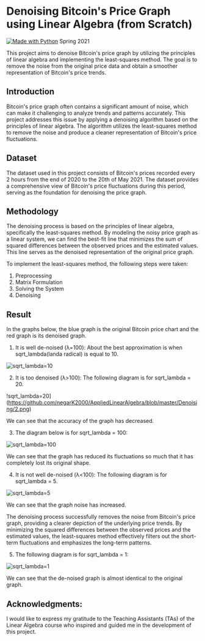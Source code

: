 # Denoising Bitcoin's Price Graph using Linear Algebra (from Scratch)
[![Made with Python](https://img.shields.io/badge/Made%20with-Python-blue.svg)](https://www.python.org/)
Spring 2021

This project aims to denoise Bitcoin's price graph by utilizing the principles of linear algebra and implementing the least-squares method. The goal is to remove the noise from the original price data and obtain a smoother representation of Bitcoin's price trends.

## Introduction
Bitcoin's price graph often contains a significant amount of noise, which can make it challenging to analyze trends and patterns accurately. This project addresses this issue by applying a denoising algorithm based on the principles of linear algebra. The algorithm utilizes the least-squares method to remove the noise and produce a cleaner representation of Bitcoin's price fluctuations.

## Dataset
The dataset used in this project consists of Bitcoin's prices recorded every 2 hours from the end of 2020 to the 20th of May 2021. The dataset provides a comprehensive view of Bitcoin's price fluctuations during this period, serving as the foundation for denoising the price graph.

## Methodology
The denoising process is based on the principles of linear algebra, specifically the least-squares method. By modeling the noisy price graph as a linear system, we can find the best-fit line that minimizes the sum of squared differences between the observed prices and the estimated values. This line serves as the denoised representation of the original price graph.

To implement the least-squares method, the following steps were taken:

1. Preprocessing
2. Matrix Formulation
3. Solving the System
4. Denoising

## Result

In the graphs below, the blue graph is the original Bitcoin price chart and the red graph is its denoised graph.

1. It is well de-noised (λ=100):
About the best approximation is when sqrt_lambda(landa radical) is equal to 10.

![sqrt_lambda=10](https://github.com/negarK2000/AppliedLinearAlgebra/blob/master/Denoising/1.png)

2. It is too denoised (λ>100):
The following diagram is for sqrt_lambda = 20.

!sqrt_lambda=20](https://github.com/negarK2000/AppliedLinearAlgebra/blob/master/Denoising/2.png)

We can see that the accuracy of the graph has decreased.

3. The diagram below is for sqrt_lambda = 100:

![sqrt_lambda=100](https://github.com/negarK2000/AppliedLinearAlgebra/blob/master/Denoising/3.png)

We can see that the graph has reduced its fluctuations so much that it has completely lost its original shape.

4. It is not well de-noised (λ<100):
The following diagram is for sqrt_lambda = 5.

![sqrt_lambda=5](https://github.com/negarK2000/AppliedLinearAlgebra/blob/master/Denoising/4.png)

We can see that the graph noise has increased.

The denoising process successfully removes the noise from Bitcoin's price graph, providing a clearer depiction of the underlying price trends. By minimizing the squared differences between the observed prices and the estimated values, the least-squares method effectively filters out the short-term fluctuations and emphasizes the long-term patterns.

5. The following diagram is for sqrt_lambda = 1:

![sqrt_lambda=1](https://github.com/negarK2000/AppliedLinearAlgebra/blob/master/Denoising/5.png)

We can see that the de-noised graph is almost identical to the original graph.

## Acknowledgments:

I would like to express my gratitude to the Teaching Assistants (TAs) of the Linear Algebra course who inspired and guided me in the development of this project.
